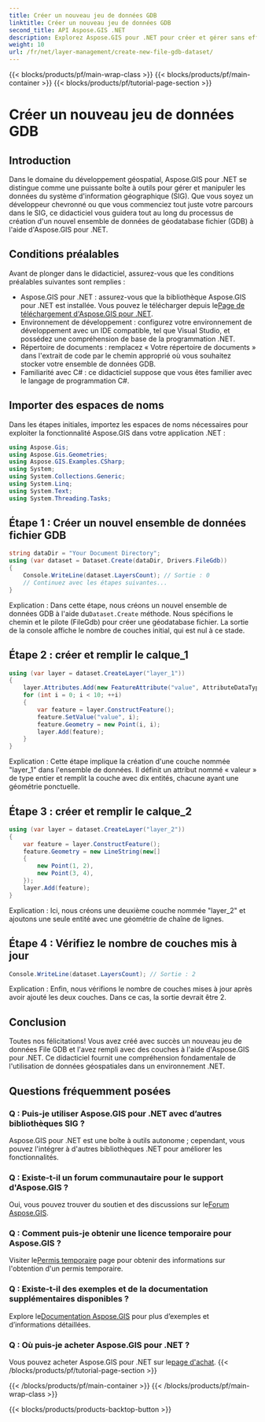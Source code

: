 ```yaml
---
title: Créer un nouveau jeu de données GDB
linktitle: Créer un nouveau jeu de données GDB
second_title: API Aspose.GIS .NET
description: Explorez Aspose.GIS pour .NET pour créer et gérer sans effort des ensembles de données SIG. Téléchargez-le dès maintenant pour un développement géospatial fluide. #Aspose #SIG
weight: 10
url: /fr/net/layer-management/create-new-file-gdb-dataset/
---
```


{{< blocks/products/pf/main-wrap-class >}}
{{< blocks/products/pf/main-container >}}
{{< blocks/products/pf/tutorial-page-section >}}

# Créer un nouveau jeu de données GDB

## Introduction
Dans le domaine du développement géospatial, Aspose.GIS pour .NET se distingue comme une puissante boîte à outils pour gérer et manipuler les données du système d'information géographique (SIG). Que vous soyez un développeur chevronné ou que vous commenciez tout juste votre parcours dans le SIG, ce didacticiel vous guidera tout au long du processus de création d'un nouvel ensemble de données de géodatabase fichier (GDB) à l'aide d'Aspose.GIS pour .NET.
## Conditions préalables
Avant de plonger dans le didacticiel, assurez-vous que les conditions préalables suivantes sont remplies :
-  Aspose.GIS pour .NET : assurez-vous que la bibliothèque Aspose.GIS pour .NET est installée. Vous pouvez le télécharger depuis le[Page de téléchargement d'Aspose.GIS pour .NET](https://releases.aspose.com/gis/net/).
- Environnement de développement : configurez votre environnement de développement avec un IDE compatible, tel que Visual Studio, et possédez une compréhension de base de la programmation .NET.
- Répertoire de documents : remplacez « Votre répertoire de documents » dans l'extrait de code par le chemin approprié où vous souhaitez stocker votre ensemble de données GDB.
- Familiarité avec C# : ce didacticiel suppose que vous êtes familier avec le langage de programmation C#.
## Importer des espaces de noms
Dans les étapes initiales, importez les espaces de noms nécessaires pour exploiter la fonctionnalité Aspose.GIS dans votre application .NET :
```csharp
using Aspose.Gis;
using Aspose.Gis.Geometries;
using Aspose.GIS.Examples.CSharp;
using System;
using System.Collections.Generic;
using System.Linq;
using System.Text;
using System.Threading.Tasks;
```
## Étape 1 : Créer un nouvel ensemble de données fichier GDB
```csharp
string dataDir = "Your Document Directory";
using (var dataset = Dataset.Create(dataDir, Drivers.FileGdb))
{
    Console.WriteLine(dataset.LayersCount); // Sortie : 0
    // Continuez avec les étapes suivantes...
}
```
 Explication : Dans cette étape, nous créons un nouvel ensemble de données GDB à l'aide du`Dataset.Create` méthode. Nous spécifions le chemin et le pilote (FileGdb) pour créer une géodatabase fichier. La sortie de la console affiche le nombre de couches initial, qui est nul à ce stade.
## Étape 2 : créer et remplir le calque_1
```csharp
using (var layer = dataset.CreateLayer("layer_1"))
{
    layer.Attributes.Add(new FeatureAttribute("value", AttributeDataType.Integer));
    for (int i = 0; i < 10; ++i)
    {
        var feature = layer.ConstructFeature();
        feature.SetValue("value", i);
        feature.Geometry = new Point(i, i);
        layer.Add(feature);
    }
}
```
Explication : Cette étape implique la création d'une couche nommée "layer_1" dans l'ensemble de données. Il définit un attribut nommé « valeur » de type entier et remplit la couche avec dix entités, chacune ayant une géométrie ponctuelle.
## Étape 3 : créer et remplir le calque_2
```csharp
using (var layer = dataset.CreateLayer("layer_2"))
{
    var feature = layer.ConstructFeature();
    feature.Geometry = new LineString(new[]
    {
        new Point(1, 2),
        new Point(3, 4),
    });
    layer.Add(feature);
}
```
Explication : Ici, nous créons une deuxième couche nommée "layer_2" et ajoutons une seule entité avec une géométrie de chaîne de lignes.
## Étape 4 : Vérifiez le nombre de couches mis à jour
```csharp
Console.WriteLine(dataset.LayersCount); // Sortie : 2
```
Explication : Enfin, nous vérifions le nombre de couches mises à jour après avoir ajouté les deux couches. Dans ce cas, la sortie devrait être 2.
## Conclusion
Toutes nos félicitations! Vous avez créé avec succès un nouveau jeu de données File GDB et l'avez rempli avec des couches à l'aide d'Aspose.GIS pour .NET. Ce didacticiel fournit une compréhension fondamentale de l'utilisation de données géospatiales dans un environnement .NET.
## Questions fréquemment posées
### Q : Puis-je utiliser Aspose.GIS pour .NET avec d’autres bibliothèques SIG ?
Aspose.GIS pour .NET est une boîte à outils autonome ; cependant, vous pouvez l'intégrer à d'autres bibliothèques .NET pour améliorer les fonctionnalités.
### Q : Existe-t-il un forum communautaire pour le support d'Aspose.GIS ?
 Oui, vous pouvez trouver du soutien et des discussions sur le[Forum Aspose.GIS](https://forum.aspose.com/c/gis/33).
### Q : Comment puis-je obtenir une licence temporaire pour Aspose.GIS ?
 Visiter le[Permis temporaire](https://purchase.aspose.com/temporary-license/) page pour obtenir des informations sur l'obtention d'un permis temporaire.
### Q : Existe-t-il des exemples et de la documentation supplémentaires disponibles ?
 Explore le[Documentation Aspose.GIS](https://reference.aspose.com/gis/net/) pour plus d’exemples et d’informations détaillées.
### Q : Où puis-je acheter Aspose.GIS pour .NET ?
 Vous pouvez acheter Aspose.GIS pour .NET sur le[page d'achat](https://purchase.aspose.com/buy).
{{< /blocks/products/pf/tutorial-page-section >}}

{{< /blocks/products/pf/main-container >}}
{{< /blocks/products/pf/main-wrap-class >}}

{{< blocks/products/products-backtop-button >}}
